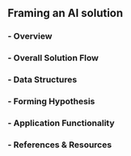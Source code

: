 ## Framing an AI solution
### - Overview
### - Overall Solution Flow
### - Data Structures
### - Forming Hypothesis
### - Application Functionality
### - References & Resources

